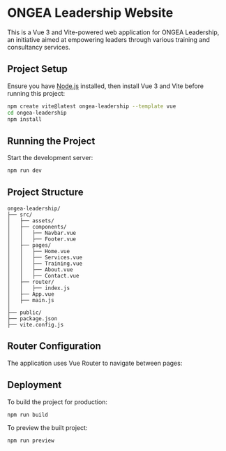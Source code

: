 # ONGEA Leadership Website

This is a Vue 3 and Vite-powered web application for ONGEA Leadership, an initiative aimed at empowering leaders through various training and consultancy services.

## Project Setup

Ensure you have [Node.js](https://nodejs.org/) installed, then install Vue 3 and Vite before running this project:

```sh
npm create vite@latest ongea-leadership --template vue
cd ongea-leadership
npm install
```

## Running the Project

Start the development server:

```sh
npm run dev
```

## Project Structure

```
ongea-leadership/
├── src/
│   ├── assets/
│   ├── components/
│   │   ├── Navbar.vue
│   │   ├── Footer.vue
│   ├── pages/
│   │   ├── Home.vue
│   │   ├── Services.vue
│   │   ├── Training.vue
│   │   ├── About.vue
│   │   ├── Contact.vue
│   ├── router/
│   │   ├── index.js
│   ├── App.vue
│   ├── main.js
│
├── public/
├── package.json
├── vite.config.js
```

## Router Configuration

The application uses Vue Router to navigate between pages:


## Deployment

To build the project for production:

```sh
npm run build
```

To preview the built project:

```sh
npm run preview
```